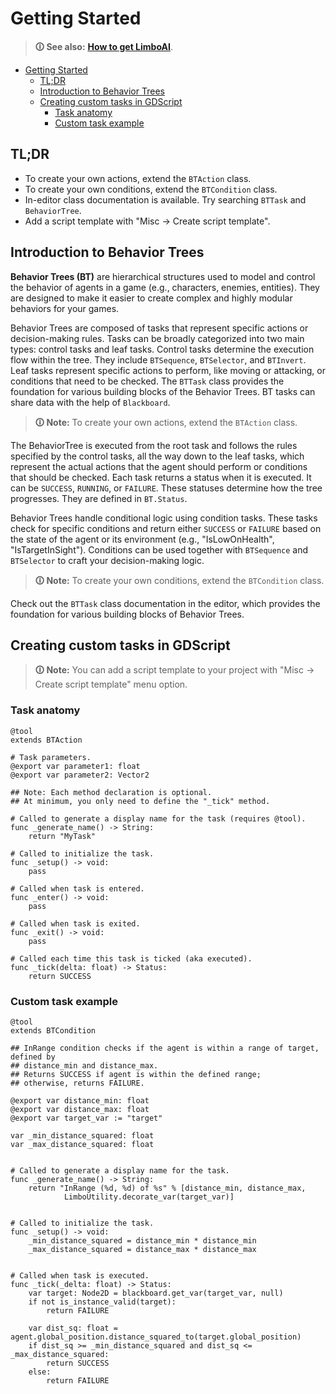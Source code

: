 # Getting Started

> **🛈 See also:** [**How to get LimboAI**](../README.md#getting-limboai).

- [Getting Started](#getting-started)
	- [TL;DR](#tldr)
	- [Introduction to Behavior Trees](#introduction-to-behavior-trees)
	- [Creating custom tasks in GDScript](#creating-custom-tasks-in-gdscript)
		- [Task anatomy](#task-anatomy)
		- [Custom task example](#custom-task-example)

## TL;DR

- To create your own actions, extend the `BTAction` class.
- To create your own conditions, extend the `BTCondition` class.
- In-editor class documentation is available. Try searching `BTTask` and `BehaviorTree`.
- Add a script template with "Misc → Create script template".


## Introduction to Behavior Trees

**Behavior Trees (BT)** are hierarchical structures used to model and control the behavior of agents in a game (e.g., characters, enemies, entities). They are designed to make it easier to create complex and highly modular behaviors for your games.

Behavior Trees are composed of tasks that represent specific actions or decision-making rules. Tasks can be broadly categorized into two main types: control tasks and leaf tasks. Control tasks determine the execution flow within the tree. They include `BTSequence`, `BTSelector`, and `BTInvert`. Leaf tasks represent specific actions to perform, like moving or attacking, or conditions that need to be checked. The `BTTask` class provides the foundation for various building blocks of the Behavior Trees. BT tasks can share data with the help of `Blackboard`.

> **🛈 Note:** To create your own actions, extend the `BTAction` class.

The BehaviorTree is executed from the root task and follows the rules specified by the control tasks, all the way down to the leaf tasks, which represent the actual actions that the agent should perform or conditions that should be checked. Each task returns a status when it is executed. It can be `SUCCESS`, `RUNNING`, or `FAILURE`. These statuses determine how the tree progresses. They are defined in `BT.Status`.

Behavior Trees handle conditional logic using condition tasks. These tasks check for specific conditions and return either `SUCCESS` or `FAILURE` based on the state of the agent or its environment (e.g., "IsLowOnHealth", "IsTargetInSight"). Conditions can be used together with `BTSequence` and `BTSelector` to craft your decision-making logic.

>**🛈 Note:** To create your own conditions, extend the `BTCondition` class.

Check out the `BTTask` class documentation in the editor, which provides the foundation for various building blocks of Behavior Trees.

## Creating custom tasks in GDScript

>**🛈 Note:** You can add a script template to your project with "Misc → Create script template" menu option.

### Task anatomy
```gdscript
@tool
extends BTAction

# Task parameters.
@export var parameter1: float
@export var parameter2: Vector2

## Note: Each method declaration is optional.
## At minimum, you only need to define the "_tick" method.

# Called to generate a display name for the task (requires @tool).
func _generate_name() -> String:
    return "MyTask"

# Called to initialize the task.
func _setup() -> void:
    pass

# Called when task is entered.
func _enter() -> void:
    pass

# Called when task is exited.
func _exit() -> void:
    pass

# Called each time this task is ticked (aka executed).
func _tick(delta: float) -> Status:
    return SUCCESS
```

### Custom task example

```gdscript
@tool
extends BTCondition

## InRange condition checks if the agent is within a range of target, defined by
## distance_min and distance_max.
## Returns SUCCESS if agent is within the defined range;
## otherwise, returns FAILURE.

@export var distance_min: float
@export var distance_max: float
@export var target_var := "target"

var _min_distance_squared: float
var _max_distance_squared: float


# Called to generate a display name for the task.
func _generate_name() -> String:
	return "InRange (%d, %d) of %s" % [distance_min, distance_max,
			LimboUtility.decorate_var(target_var)]


# Called to initialize the task.
func _setup() -> void:
	_min_distance_squared = distance_min * distance_min
	_max_distance_squared = distance_max * distance_max


# Called when task is executed.
func _tick(_delta: float) -> Status:
	var target: Node2D = blackboard.get_var(target_var, null)
	if not is_instance_valid(target):
		return FAILURE

	var dist_sq: float = agent.global_position.distance_squared_to(target.global_position)
	if dist_sq >= _min_distance_squared and dist_sq <= _max_distance_squared:
		return SUCCESS
	else:
		return FAILURE
```
